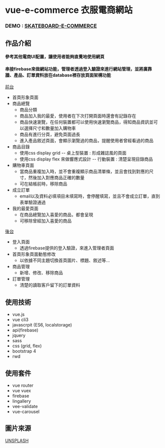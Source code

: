 # vue-e-commerce 衣服電商網站
### DEMO : [SKATEBOARD-E-COMMERCE](https://wantzuuuu.github.io/vue-e-commerce/#/ "Title")
## 作品介紹
#### 參考其他電商UI配置，讓使用者能夠直覺地使用網頁
#### 串接firebase來做網站功能，管理者透過登入驗證來進行網站管理，並將廣靠牆、產品、訂單資料放在database裡存放頁面架構功能
   
   [前台](https://wantzuuuu.github.io/vue-e-commerce/#/)
   * 首頁形象頁面
   * 商品總覽
     * 商品分類
     * 商品加入我的最愛，使用者在下次打開頁面時還會有記錄存在
     * 商品快速瀏覽，在任何裝置都可以使用快速瀏覽商品，得知商品資訊並可以選擇尺寸和數量加入購物車
     * 商品有進行分頁，避免頁面過長
     * 進入產品敘述頁面，會顯示瀏覽過的商品，提醒使用者曾經看過的商品
   * 商品目錄
     * 使用css display grid -- 桌上型裝置 : 形成雜誌風的頁面
     * 使用css display flex 來做響應式設計 -- 行動裝置 : 清楚呈現目錄商品
   * 購物車頁面
      * 當商品重複加入時，並不會重複顯示商品清單條，並且會找到對應的尺寸，然後加入對應商品正確的數量
      * 可在結帳前時，移除商品
   * 成立訂單
      * email以及資料必填項目未填寫時，會停醒填寫，並且不會成立訂單，直到表單驗證通過
   * 我的最愛頁面
      * 在商品總覽加入喜愛的商品，都會呈現
      * 可移除曾經加入喜愛的商品
   
  [後台](https://wantzuuuu.github.io/vue-e-commerce/#/login)
  * 登入頁面
     * 透過firebase提供的登入驗證，來進入管理者頁面
  * 首頁形象頁面動態修改
     * 以依據不同主題切換首頁圖片、標題、敘述等...
  * 商品管理
     * 新增、修改、移除商品
   * 訂單管理
     * 清楚的讀取客戶留下的訂單資料


## 使用技術
* vue.js 
* vue cli3
* javascrpit (ES6, localstorage)
* api(firebase)
* jquery
* sass
* css (grid, flex)
* bootstrap 4
* rwd

## 使用套件
* vue router
* vue vuex
* firebase
* lingallery
* vee-validate
* vue-carousel

## 圖片來源
[UNSPLASH](https://unsplash.com "Title")
   
